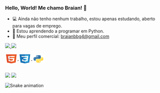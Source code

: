 ### Hello, World! Me chamo Braian! 👋

- 💻 Ainda não tenho nenhum trabalho, estou apenas estudando, aberto para vagas de emprego.
- 🍃 Estou aprendendo a programar em Python.
- 📩 Meu perfil comercial: braianbbg4@gmail.com

 <div>
  <a href="https://github.com/LazypaC2">
  <img height="180em" src="https://github-readme-stats.vercel.app/api?username=LazypaC2&show_icons=true&theme=dark&include_all_commits=true&count_private=true"/>
  <img height="180em" src="https://github-readme-stats.vercel.app/api/top-langs/?username=LazypaC2&layout=compact&langs_count=7&theme=dark"/>
</div>
<div style="display: inline_block"><br>
  <img align="center" alt="Rafa-HTML" height="30" width="40" src="https://raw.githubusercontent.com/devicons/devicon/master/icons/html5/html5-original.svg">
  <img align="center" alt="Rafa-CSS" height="30" width="40" src="https://raw.githubusercontent.com/devicons/devicon/master/icons/css3/css3-original.svg">
  <img align="center" alt="Rafa-Python" height="30" width="40" src="https://raw.githubusercontent.com/devicons/devicon/master/icons/python/python-original.svg">
</div>
 
 ##
 
 <div>
  <a href="https://www.instagram.com/lazy_pac/" target="_blank"><img src="https://img.shields.io/badge/-Instagram-%23E4405F?style=for-the-badge&logo=instagram&logoColor=white" target="_blank"></a>
  <a href="https://www.linkedin.com/in/braian-b-gonçalves-aa0a8020a/" target="_blank"><img src="https://img.shields.io/badge/-LinkedIn-%230077B5?style=for-the-badge&logo=linkedin&logoColor=white" target="_blank"></a> 
</div>

![Snake animation](https://github.com/LazypaC2/LazypaC2/blob/main/.github/workflows/main.yml)
 
 </div>
